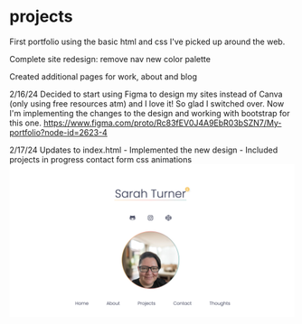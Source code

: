 # projects
First portfolio using the basic html and css I've picked up around the web. 

Complete site redesign:
remove nav
new color palette 


Created additional pages for work, about and blog

2/16/24
Decided to start using Figma to design my sites instead of Canva (only using free resources atm) and I love it! So glad I switched over. 
Now I'm implementing the changes to the design and working with bootstrap for this one. 
https://www.figma.com/proto/Rc83fEV0J4A9EbR03bSZN7/My-portfolio?node-id=2623-4

2/17/24
Updates to index.html
    - Implemented the new design
    - Included 
        projects in progress
        contact form
        css animations
        ![Portfolio Page](image-1.png)